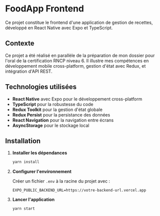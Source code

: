 # FoodApp Frontend

Ce projet constitue le frontend d'une application de gestion de recettes, développé en React Native avec Expo et TypeScript.

## Contexte

Ce projet a été réalisé en parallèle de la préparation de mon dossier pour l'oral de la certification RNCP niveau 6. Il illustre mes compétences en développement mobile cross-platform, gestion d'état avec Redux, et intégration d'API REST.

## Technologies utilisées

- **React Native** avec Expo pour le développement cross-platform
- **TypeScript** pour la robustesse du code
- **Redux Toolkit** pour la gestion d'état globale
- **Redux Persist** pour la persistance des données
- **React Navigation** pour la navigation entre écrans
- **AsyncStorage** pour le stockage local

## Installation

1. **Installer les dépendances**

   ```bash
   yarn install
   ```

2. **Configurer l'environnement**

   Créer un fichier `.env` à la racine du projet avec :

   ```
   EXPO_PUBLIC_BACKEND_URL=https://votre-backend-url.vercel.app
   ```

3. **Lancer l'application**

   ```bash
   yarn start
   ```

